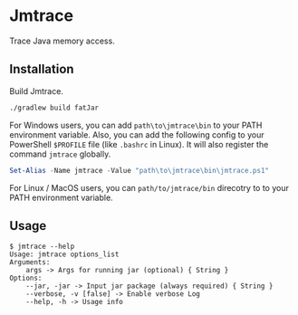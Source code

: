 # Jmtrace

Trace Java memory access.

## Installation

Build Jmtrace.

```bash
./gradlew build fatJar
```

For Windows users, you can add `path\to\jmtrace\bin` to your PATH environment variable. Also, you can add the following config to your PowerShell `$PROFILE` file (like `.bashrc` in Linux). It will also register the command `jmtrace` globally.

```powershell
Set-Alias -Name jmtrace -Value "path\to\jmtrace\bin\jmtrace.ps1"
```

For Linux / MacOS users, you can `path/to/jmtrace/bin` direcotry to to your PATH environment variable.

## Usage

```text
$ jmtrace --help
Usage: jmtrace options_list
Arguments: 
    args -> Args for running jar (optional) { String }
Options: 
    --jar, -jar -> Input jar package (always required) { String }
    --verbose, -v [false] -> Enable verbose Log 
    --help, -h -> Usage info
```
